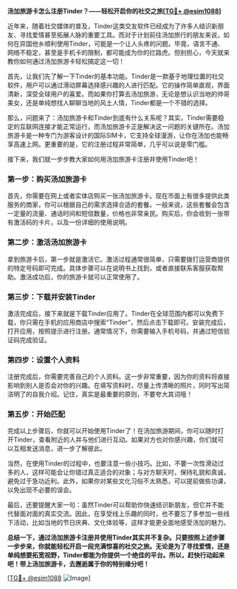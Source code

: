 **汤加旅游卡怎么注册Tinder？——轻松开启你的社交之旅[[TG💪+ @esim1088](https://t.me/s/esim1088)]**

近年来，随着社交媒体的普及，Tinder这类交友软件已经成为了许多人结识新朋友、寻找爱情甚至拓展人脉的重要工具。而对于计划前往汤加旅行的朋友来说，如何在异国他乡顺利使用Tinder，可能是一个让人头疼的问题。毕竟，语言不通、网络不稳定，甚至是手机卡的限制，都可能成为你的拦路虎。但别担心，今天就来教你如何通过汤加旅游卡轻松搞定这一切！

首先，让我们先了解一下Tinder的基本功能。Tinder是一款基于地理位置的社交软件，用户可以通过滑动屏幕选择感兴趣的人进行匹配。它的操作简单直观，界面清新，深受全球用户的喜爱。而如果你打算去汤加旅游，无论是想认识当地的帅哥美女，还是单纯想找人聊聊当地的风土人情，Tinder都是一个不错的选择。

那么，问题来了：汤加旅游卡和Tinder到底有什么关系呢？其实，Tinder需要稳定的互联网连接才能正常运行，而汤加旅游卡正是解决这一问题的关键所在。汤加旅游卡是一种专门为游客设计的国际SIM卡，它支持全球漫游，让你在汤加也能畅享高速上网。更重要的是，它的注册过程非常简单，几乎可以说是零门槛。

接下来，我们就一步步教大家如何用汤加旅游卡注册并使用Tinder吧！

### 第一步：购买汤加旅游卡

首先，你需要在网上或者实体店购买一张汤加旅游卡。现在市面上有很多提供此类服务的商家，你可以根据自己的需求选择合适的套餐。一般来说，这些套餐会包含一定量的流量、通话时间和短信数量，价格也非常亲民。购买后，你会收到一张带有激活码的卡片，以及一份详细的使用说明。

### 第二步：激活汤加旅游卡

拿到旅游卡后，第一步就是激活它。激活过程通常很简单，只需要拨打运营商提供的特定号码即可完成。具体步骤可以在说明书上找到，或者直接联系客服获取帮助。激活成功后，你的旅游卡就可以正常使用了。

### 第三步：下载并安装Tinder

激活完成后，接下来就是下载Tinder应用了。Tinder在全球范围内都可以免费下载，你只需在手机的应用商店中搜索“Tinder”，然后点击下载即可。安装完成后，打开应用，按照提示进行注册。通常情况下，你需要输入手机号码，并通过短信验证码完成验证。

### 第四步：设置个人资料

注册完成后，你需要完善自己的个人资料。这一步非常重要，因为你的资料将直接影响到别人是否会对你的兴趣。在填写资料时，尽量上传清晰的照片，同时写出简洁明了的自我介绍。记住，真实是最重要的原则，不要夸大其词哦！

### 第五步：开始匹配

完成以上步骤后，你就可以开始使用Tinder了！在汤加旅游期间，你可以随时打开Tinder，查看附近的人并与他们进行互动。如果对方也对你感兴趣，你们就可以互相发送消息，进一步了解彼此。

当然，在使用Tinder的过程中，也要注意一些小技巧。比如，不要一次性滑动过多的人，这样可能会让你错过真正适合的对象；与对方聊天时，保持礼貌和真诚，避免过于急功近利。此外，如果你对某些文化习俗不太熟悉，可以提前做些功课，以免出现不必要的误会。

最后，还要提醒大家一句：虽然Tinder可以帮助你快速结识新朋友，但它并不能代替面对面的真实交流。因此，在享受线上乐趣的同时，也不要忘了多参加一些线下活动，比如当地的节日庆典、文化体验等，这样才能更全面地感受汤加的魅力。

**总结一下，通过汤加旅游卡注册并使用Tinder其实并不复杂。只要按照上述步骤一步步来，你就能轻松开启一段充满惊喜的社交之旅。无论是为了寻找爱情，还是单纯想要拓宽视野，Tinder都能为你提供一个绝佳的平台。所以，赶快行动起来吧！带上汤加旅游卡，去邂逅属于你的特别缘分吧！**

[[TG💪+ @esim1088](https://t.me/s/esim1088) ![Image](https://i.postimg.cc/4NQfJmqS/Snipaste-2025-05-13-00-14-12.png)]
